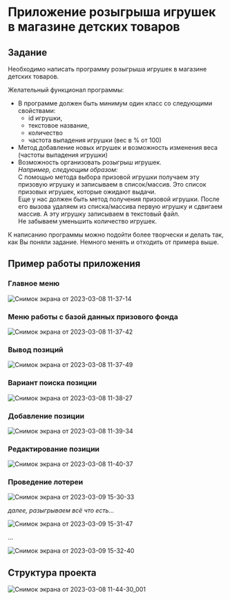 # Приложение розыгрыша игрушек в магазине детских товаров

## Задание

Необходимо написать программу розыгрыша игрушек в магазине детских товаров.

Желательный функционал программы:

* В программе должен быть минимум один класс со
следующими свойствами:
	* id игрушки,
	* текстовое название,
	* количество
	* частота выпадения игрушки (вес в % от 100)
* Метод добавление новых игрушек и возможность изменения
веса (частоты выпадения игрушки)
* Возможность организовать розыгрыш игрушек.\
*Например, следующим образом:*\
С помощью метода выбора призовой игрушки получаем эту призовую игрушку и записываем в список/массив. Это список призовых игрушек, которые ожидают выдачи.\
Еще у нас должен быть метод получения призовой игрушки.
После его вызова удаляем из списка/массива первую игрушку и сдвигаем массив. А эту игрушку записываем в текстовый файл.\
Не забываем уменьшить количество игрушек.

К написанию программы можно подойти более творчески и
делать так, как Вы поняли задание. Немного менять и отходить
от примера выше.

## Пример работы приложения

### Главное меню

![Снимок экрана от 2023-03-08 11-37-14](https://user-images.githubusercontent.com/109767480/223666578-76adae9d-74f6-4aa4-bcd2-ab534f5b26fe.png)

### Меню работы с базой данных призового фонда

![Снимок экрана от 2023-03-08 11-37-42](https://user-images.githubusercontent.com/109767480/223666611-146d8925-564e-4cf5-97cb-c0e805e87b9b.png)

### Вывод позиций

![Снимок экрана от 2023-03-08 11-37-49](https://user-images.githubusercontent.com/109767480/223666631-7b89002c-e2fb-4e2d-83d9-896dc591f32b.png)

### Вариант поиска позиции

![Снимок экрана от 2023-03-08 11-38-27](https://user-images.githubusercontent.com/109767480/223666654-e442118e-403d-41a6-9bb1-e918e15e1f74.png)

### Добавление позиции

![Снимок экрана от 2023-03-08 11-39-34](https://user-images.githubusercontent.com/109767480/223666678-d2449eed-5245-42be-b1ad-3bcc618b90aa.png)

### Редактирование позиции

![Снимок экрана от 2023-03-08 11-40-37](https://user-images.githubusercontent.com/109767480/223666696-5f0105a1-0f3a-4b29-a652-8480449dcb65.png)

### Проведение лотереи

![Снимок экрана от 2023-03-09 15-30-33](https://user-images.githubusercontent.com/109767480/224024932-2a9b2128-3a4a-4943-848d-5bad3956b3fe.png)

*далее, разыгрываем всё что есть...*

![Снимок экрана от 2023-03-09 15-31-47](https://user-images.githubusercontent.com/109767480/224024935-02185c4a-a5bb-463d-bd47-f6a1960c4ba7.png)

...

![Снимок экрана от 2023-03-09 15-32-40](https://user-images.githubusercontent.com/109767480/224024940-496c9d73-989e-4bd1-a5e6-548d10936a8a.png)

## Структура проекта

![Снимок экрана от 2023-03-08 11-44-30_001](https://user-images.githubusercontent.com/109767480/224027163-7caef1cc-5252-40e9-ba61-8296fa30fa67.png)
